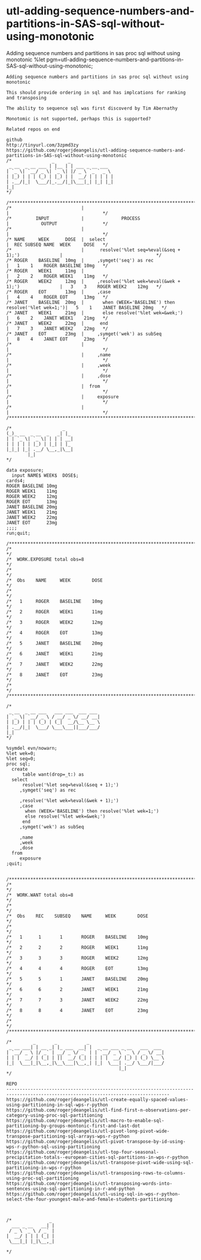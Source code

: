 # utl-adding-sequence-numbers-and-partitions-in-SAS-sql-without-using-monotonic
Adding sequence numbers and partitions in sas proc sql without using monotonic
    %let pgm=utl-adding-sequence-numbers-and-partitions-in-SAS-sql-without-using-monotonic;

    Adding sequence numbers and partitions in sas proc sql without using monotonic

    This should provide ordering in sql and has implcations for ranking and transposing

    The ability to sequence sql was first discoverd by Tim Abernathy

    Monotomic is not supported, perhaps this is supported?

    Related repos on end
    
    github                                                                                                          
    http://tinyurl.com/3zpmd3zy                                                                                     
    https://github.com/rogerjdeangelis/utl-adding-sequence-numbers-and-partitions-in-SAS-sql-without-using-monotonic
    /*               _     _
     _ __  _ __ ___ | |__ | | ___ _ __ ___
    | `_ \| `__/ _ \| `_ \| |/ _ \ `_ ` _ \
    | |_) | | | (_) | |_) | |  __/ | | | | |
    | .__/|_|  \___/|_.__/|_|\___|_| |_| |_|
    |_|
    */

    /**************************************************************************************************************************/
    /*                          |                                                         |                                   */
    /*         INPUT            |              PROCESS                                    |            OUTPUT                 */
    /*                          |                                                         |                                   */
    /* NAME     WEEK      DOSE  |  select                                                 |  REC SUBSEQ NAME  WEEK     DOSE   */
    /*                          |      resolve('%let seq=%eval(&seq + 1);')               |                                   */
    /* ROGER    BASELINE  10mg  |     ,symget('seq') as rec                               |   1    1    ROGER BASELINE 10mg   */
    /* ROGER    WEEK1     11mg  |                                                         |   2    2    ROGER WEEK1    11mg   */
    /* ROGER    WEEK2     12mg  |     ,resolve('%let wek=%eval(&wek + 1);')               |   3    3    ROGER WEEK2    12mg   */
    /* ROGER    EOT       13mg  |     ,case                                               |   4    4    ROGER EOT      13mg   */
    /* JANET    BASELINE  20mg  |       when (WEEK='BASELINE') then resolve('%let wek=1;')|   5    1    JANET BASELINE 20mg   */
    /* JANET    WEEK1     21mg  |       else resolve('%let wek=&wek;')                    |   6    2    JANET WEEK1    21mg   */
    /* JANET    WEEK2     22mg  |      end                                                |   7    3    JANET WEEK2    22mg   */
    /* JANET    EOT       23mg  |     ,symget('wek') as subSeq                            |   8    4    JANET EOT      23mg   */
    /*                          |                                                         |                                   */
    /*                          |     ,name                                               |                                   */
    /*                          |     ,week                                               |                                   */
    /*                          |     ,dose                                               |                                   */
    /*                          |  from                                                   |                                   */
    /*                          |     exposure                                            |                                   */
    /*                          |                                                         |                                   */
    /**************************************************************************************************************************/

    /*                   _
    (_)_ __  _ __  _   _| |_
    | | `_ \| `_ \| | | | __|
    | | | | | |_) | |_| | |_
    |_|_| |_| .__/ \__,_|\__|
            |_|
    */

    data exposure;
      input NAME$ WEEK$  DOSE$;
    cards4;
    ROGER BASELINE 10mg
    ROGER WEEK1    11mg
    ROGER WEEK2    12mg
    ROGER EOT      13mg
    JANET BASELINE 20mg
    JANET WEEK1    21mg
    JANET WEEK2    22mg
    JANET EOT      23mg
    ;;;;
    run;quit;

    /**************************************************************************************************************************/
    /*                                                                                                                        */
    /*  WORK.EXPOSURE total obs=8                                                                                             */
    /*                                                                                                                        */
    /*  Obs    NAME     WEEK        DOSE                                                                                      */
    /*                                                                                                                        */
    /*   1     ROGER    BASELINE    10mg                                                                                      */
    /*   2     ROGER    WEEK1       11mg                                                                                      */
    /*   3     ROGER    WEEK2       12mg                                                                                      */
    /*   4     ROGER    EOT         13mg                                                                                      */
    /*   5     JANET    BASELINE    20mg                                                                                      */
    /*   6     JANET    WEEK1       21mg                                                                                      */
    /*   7     JANET    WEEK2       22mg                                                                                      */
    /*   8     JANET    EOT         23mg                                                                                      */
    /*                                                                                                                        */
    /**************************************************************************************************************************/

    /*
     _ __  _ __ ___   ___ ___  ___ ___
    | `_ \| `__/ _ \ / __/ _ \/ __/ __|
    | |_) | | | (_) | (_|  __/\__ \__ \
    | .__/|_|  \___/ \___\___||___/___/
    |_|
    */

    %symdel evn/nowarn;
    %let wek=0;
    %let seq=0;
    proc sql;
      create
          table want(drop=_t:) as
      select
          resolve('%let seq=%eval(&seq + 1);')
         ,symget('seq') as rec

         ,resolve('%let wek=%eval(&wek + 1);')
         ,case
           when (WEEK='BASELINE') then resolve('%let wek=1;')
           else resolve('%let wek=&wek;')
          end
         ,symget('wek') as subSeq

         ,name
         ,week
         ,dose
      from
         exposure
    ;quit;


    /**************************************************************************************************************************/
    /*                                                                                                                        */
    /*  WORK.WANT total obs=8                                                                                                 */
    /*                                                                                                                        */
    /*  Obs    REC    SUBSEQ    NAME     WEEK        DOSE                                                                     */
    /*                                                                                                                        */
    /*   1      1       1       ROGER    BASELINE    10mg                                                                     */
    /*   2      2       2       ROGER    WEEK1       11mg                                                                     */
    /*   3      3       3       ROGER    WEEK2       12mg                                                                     */
    /*   4      4       4       ROGER    EOT         13mg                                                                     */
    /*   5      5       1       JANET    BASELINE    20mg                                                                     */
    /*   6      6       2       JANET    WEEK1       21mg                                                                     */
    /*   7      7       3       JANET    WEEK2       22mg                                                                     */
    /*   8      8       4       JANET    EOT         23mg                                                                     */
    /*                                                                                                                        */
    /**************************************************************************************************************************/

    /*        _       _           _
     _ __ ___| | __ _| |_ ___  __| |  _ __ ___ _ __   ___  ___
    | `__/ _ \ |/ _` | __/ _ \/ _` | | `__/ _ \ `_ \ / _ \/ __|
    | | |  __/ | (_| | ||  __/ (_| | | | |  __/ |_) | (_) \__ \
    |_|  \___|_|\__,_|\__\___|\__,_| |_|  \___| .__/ \___/|___/
                                              |_|
    */

    REPO
    -----------------------------------------------------------------------------------------------------------------------------------
    https://github.com/rogerjdeangelis/utl-create-equally-spaced-values-using-partitioning-in-sql-wps-r-python
    https://github.com/rogerjdeangelis/utl-find-first-n-observations-per-category-using-proc-sql-partitioning
    https://github.com/rogerjdeangelis/utl-macro-to-enable-sql-partitioning-by-groups-montonic-first-and-last-dot
    https://github.com/rogerjdeangelis/utl-pivot-long-pivot-wide-transpose-partitioning-sql-arrays-wps-r-python
    https://github.com/rogerjdeangelis/utl-pivot-transpose-by-id-using-wps-r-python-sql-using-partitioning
    https://github.com/rogerjdeangelis/utl-top-four-seasonal-precipitation-totals--european-cities-sql-partitions-in-wps-r-python
    https://github.com/rogerjdeangelis/utl-transpose-pivot-wide-using-sql-partitioning-in-wps-r-python
    https://github.com/rogerjdeangelis/utl-transposing-rows-to-columns-using-proc-sql-partitioning
    https://github.com/rogerjdeangelis/utl-transposing-words-into-sentences-using-sql-partitioning-in-r-and-python
    https://github.com/rogerjdeangelis/utl-using-sql-in-wps-r-python-select-the-four-youngest-male-and-female-students-partitioning



    /*              _
      ___ _ __   __| |
     / _ \ `_ \ / _` |
    |  __/ | | | (_| |
     \___|_| |_|\__,_|

    */
